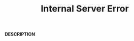 ﻿---
category: 5xx
code: 500
cover: https://firebasestorage.googleapis.com/v0/b/capy-http.appspot.com/o/Capy500.webp?alt=media
coverAlt: Internal Server Error
description: Internal Server Error
pubDate: 2014-06-01
tags:
- 5xx
title: Internal Server Error
---

__DESCRIPTION__